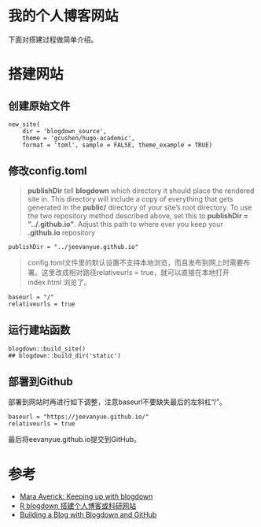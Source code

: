 # 我的个人博客网站

下面对搭建过程做简单介绍。

# 搭建网站

## 创建原始文件

```{r}
new_site(
	dir = 'blogdown_source', 
	theme = 'gcushen/hugo-academic',
	format = 'toml', sample = FALSE, theme_example = TRUE)
```

## 修改config.toml

> **publishDir** tell **blogdown** which directory it should place the rendered site in. This directory will include a copy of everything that gets generated in the **public/** directory of your site’s root directory. To use the two repository method described above, set this to **publishDir = "../<username>.github.io"**. Adjust this path to where ever you keep your **<username>.github.io** repository

```
publishDir = "../jeevanyue.github.io"
```

> config.toml文件里的默认设置不支持本地浏览，而且发布到网上时需要布署。这里改成相对路径relativeurls = true，就可以直接在本地打开 index.html 浏览了。

```
baseurl = "/"
relativeurls = true
```

## 运行建站函数

```{r}
blogdown::build_site()
## blogdown::build_dir('static')
```

## 部署到Github

部署到网站时再进行如下调整，注意baseurl不要缺失最后的左斜杠“/”。

```
baseurl = "https://jeevanyue.github.io/"
relativeurls = true
```

最后将eevanyue.github.io提交到GitHub。

# 参考

- [Mara Averick: Keeping up with blogdown](https://maraaverick.rbind.io/2017/10/keeping-up-with-blogdown/?utm_content=buffer57f85&utm_medium=social&utm_source=twitter.com&utm_campaign=buffer)
- [R blogdown 搭建个人博客或科研网站](http://www.pzhao.org/zh/post/r-blogdown/)
- [Building a Blog with Blogdown and GitHub](https://tclavelle.github.io/blog/blogdown_github/)